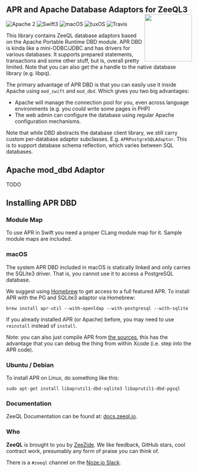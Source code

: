 <h2>APR and Apache Database Adaptors for ZeeQL3
  <img src="http://zeezide.com/img/ZeeQLIcon1024-QL.svg"
       align="right" width="128" height="128" />
</h2>

![Apache 2](https://img.shields.io/badge/apache-2-yellow.svg)
![Swift3](https://img.shields.io/badge/swift-3-blue.svg)
![macOS](https://img.shields.io/badge/os-macOS-green.svg?style=flat)
![tuxOS](https://img.shields.io/badge/os-tuxOS-green.svg?style=flat)
![Travis](https://travis-ci.org/ZeeQL/ZeeQL3Apache.svg?branch=develop)

This library contains ZeeQL database adaptors based on the Apache Portable
Runtime DBD module. APR DBD is kinda like a mini-ODBC/JDBC and has drivers
for various databases. It supports prepared statements, transactions and
some other stuff, but is, overall pretty limited.
Note that you can also get the a handle to the native database library (e.g.
libpq).

The primary advantage of APR DBD is that you can easily use it inside Apache
using `mod_swift` and `mod_dbd`. Which gives you two big advantages:

- Apache will manage the connection pool for you, even across language
  environments (e.g. you could write some pages in PHP)
- The web admin can configure the database using regular Apache configuration
  mechanisms.

Note that while DBD abstracts the database client library, we still carry
custom per-database adaptor subclasses. E.g. `APRPostgreSQLAdaptor`. This
is to support database schema reflection, which varies between SQL databases.

## Apache mod_dbd Adaptor

TODO


## Installing APR DBD

### Module Map

To use APR in Swift you need a proper CLang module map for it. 
Sample module maps are included.

### macOS

The system APR DBD included in macOS is statically linked and only carries
the SQLite3 driver. That is, you cannot use it to access a PostgreSQL database.

We suggest using [Homebrew](https://brew.sh) to get access to a full featured 
APR. To install APR with the PG and SQLite3 adaptor via Homebrew:

    brew install apr-util --with-openldap --with-postgresql --with-sqlite

If you already installed APR (or Apache) before, you may need to use
`reinstall` instead of `install`.

Note: you can also just compile APR from [the sources](https://apr.apache.org),
this has the advantage that you can debug the thing from within Xcode (i.e.
step into the APR code).

### Ubuntu / Debian

To install APR on Linux, do something like this:

    sudo apt-get install libaprutil1-dbd-sqlite3 libaprutil1-dbd-pgsql

### Documentation

ZeeQL Documentation can be found at:
[docs.zeeql.io](http://docs.zeeql.io/).

### Who

**ZeeQL** is brought to you by
[ZeeZide](http://zeezide.de).
We like feedback, GitHub stars, cool contract work,
presumably any form of praise you can think of.

There is a `#zeeql` channel on the [Noze.io Slack](http://slack.noze.io).
